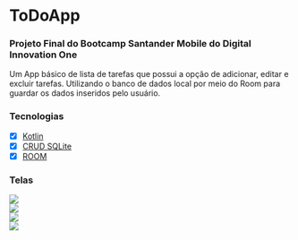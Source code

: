 # **ToDoApp**

### Projeto Final do Bootcamp Santander Mobile do Digital Innovation One
Um App básico de lista de tarefas que possui a opção de adicionar, editar e excluir tarefas. Utilizando o banco de dados local por meio do Room para guardar os dados inseridos pelo usuário.

### Tecnologias

- [x] [Kotlin](https://kotlinlang.org/)
- [x] [CRUD SQLite](https://developer.android.com/training/data-storage/sqlite)
- [x] [ROOM](https://developer.android.com/training/data-storage/room)

### Telas
<img src="assets/tela_inicial.png"/> <br>
<img src="assets/tela_criar_tarefa.png"/> <br>
<img src="assets/tela_lista_tarefa.png"/> <br>
<img src="assets/tela_opções.png"/> <br>
